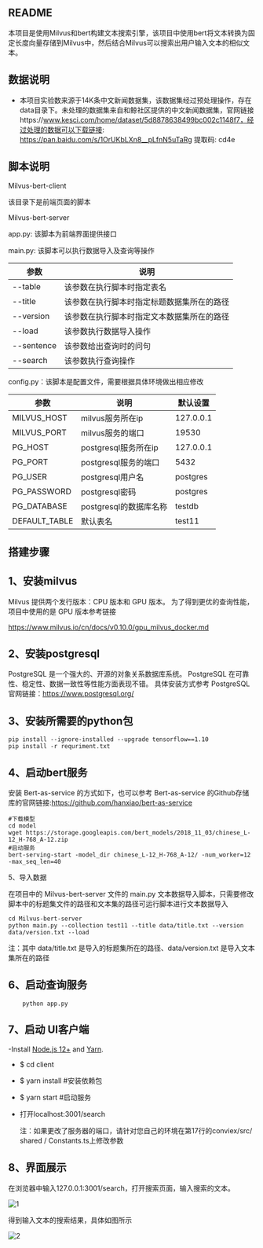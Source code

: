 



## README

本项目是使用Milvus和bert构建文本搜索引擎，该项目中使用bert将文本转换为固定长度向量存储到Milvus中，然后结合Milvus可以搜索出用户输入文本的相似文本。

## 数据说明

- 本项目实验数来源于14K条中文新闻数据集，该数据集经过预处理操作，存在data目录下。未处理的数据集来自和鲸社区提供的中文新闻数据集，官网链接https://www.kesci.com/home/dataset/5d8878638499bc002c1148f7，经过处理的数据可以下载链接: https://pan.baidu.com/s/1OrUKbLXn8__pLfnN5uTaRg 提取码: cd4e

## 脚本说明

Milvus-bert-client

该目录下是前端页面的脚本

Milvus-bert-server

app.py: 该脚本为前端界面提供接口

main.py: 该脚本可以执行数据导入及查询等操作

| 参数       | 说明                                       |
| ---------- | ------------------------------------------ |
| --table    | 该参数在执行脚本时指定表名                 |
| --title    | 该参数在执行脚本时指定标题数据集所在的路径 |
| --version  | 该参数在执行脚本时指定文本数据集所在的路径 |
| --load     | 该参数执行数据导入操作                     |
| --sentence | 该参数给出查询时的问句                     |
| --search   | 该参数执行查询操作                         |

config.py：该脚本是配置文件，需要根据具体环境做出相应修改

| 参数          | 说明                   | 默认设置  |
| ------------- | ---------------------- | --------- |
| MILVUS_HOST   | milvus服务所在ip       | 127.0.0.1 |
| MILVUS_PORT   | milvus服务的端口       | 19530     |
| PG_HOST       | postgresql服务所在ip   | 127.0.0.1 |
| PG_PORT       | postgresql服务的端口   | 5432      |
| PG_USER       | postgresql用户名       | postgres  |
| PG_PASSWORD   | postgresql密码         | postgres  |
| PG_DATABASE   | postgresql的数据库名称 | testdb    |
| DEFAULT_TABLE | 默认表名               | test11    |

## 搭建步骤

1、安装milvus
-------------------

Milvus 提供两个发行版本：CPU 版本和 GPU 版本。 为了得到更优的查询性能，项目中使用的是 GPU 版本参考链接

https://www.milvus.io/cn/docs/v0.10.0/gpu_milvus_docker.md

2、安装postgresql
-------------------------
 PostgreSQL 是一个强大的、开源的对象关系数据库系统。 PostgreSQL 在可靠性、稳定性、数据一致性等性能方面表现不错。
 具体安装方式参考 PostgreSQL 官网链接：https://www.postgresql.org/

3、安装所需要的python包
-------------------------------------
    pip install --ignore-installed --upgrade tensorflow==1.10
    pip install -r requriment.txt

4、启动bert服务
---------------------

安装 Bert-as-service 的方式如下，也可以参考 Bert-as-service 的Github存储库的官网链接:https://github.com/hanxiao/bert-as-service

    #下载模型
    cd model
    wget https://storage.googleapis.com/bert_models/2018_11_03/chinese_L-12_H-768_A-12.zip
    #启动服务
    bert-serving-start -model_dir chinese_L-12_H-768_A-12/ -num_worker=12 -max_seq_len=40

5、导入数据

在项目中的 Milvus-bert-server  文件的 main.py 文本数据导入脚本，只需要修改脚本中的标题集文件的路径和文本集的路径可运行脚本进行文本数据导入

    cd Milvus-bert-server
    python main.py --collection test11 --title data/title.txt --version data/version.txt --load

注：其中 data/title.txt 是导入的标题集所在的路径、data/version.txt 是导入文本集所在的路径

6、启动查询服务
---------------------

        python app.py

 


7、启动 UI客户端
----------------------  
   -Install  [Node.js 12+](https://nodejs.org/en/download/) and [Yarn](https://classic.yarnpkg.com/en/docs/install/).
   - $ cd client 

   - $ yarn install #安装依赖包

   - $ yarn start    #启动服务

   - 打开localhost:3001/search

     注：如果更改了服务器的端口，请针对您自己的环境在第17行的conviex/src/ shared / Constants.ts上修改参数



## 8、界面展示

在浏览器中输入127.0.0.1:3001/search，打开搜索页面，输入搜索的文本。

![1](/home/zilliz/test/bootcamp/solutions/Textsys/img/1.png)

得到输入文本的搜索结果，具体如图所示

![2](/home/zilliz/test/bootcamp/solutions/Textsys/img/2.png)